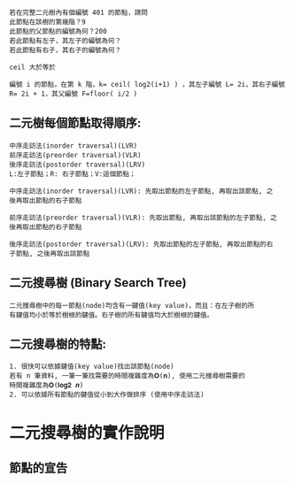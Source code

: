 ```
若在完整二元樹內有個編號 401 的節點，請問
此節點在該樹的第幾階？9
此節點的父節點的編號為何？200
若此節點有左子，其左子的編號為何？
若此節點有右子，其右子的編號為何？

ceil 大於等於
```
```
編號 i 的節點，在第 k 階，k= ceil( log2(i+1) ) ，其左子編號 L= 2i，其右子編號
R= 2i + 1，其父編號 F=floor( i/2 )
```
## 二元樹每個節點取得順序:
```
中序走訪法(inorder traversal)(LVR)
前序走訪法(preorder traversal)(VLR)
後序走訪法(postorder traversal)(LRV)
L:左子節點；R: 右子節點；V:這個節點；
```
```
中序走訪法(inorder traversal)(LVR): 先取出節點的左子節點, 再取出該節點, 之
後再取出節點的右子節點

前序走訪法(preorder traversal)(VLR): 先取出節點, 再取出該節點的左子節點, 之
後再取出節點的右子節點

後序走訪法(postorder traversal)(LRV): 先取出節點的左子節點, 再取出節點的右
子節點, 之後再取出該節點
```
## 二元搜尋樹 (Binary Search Tree)
```
二元搜尋樹中的每一節點(node)均含有一鍵值(key value)，而且：在左子樹的所
有鍵值均小於等於樹根的鍵值。右子樹的所有鍵值均大於樹根的鍵值。
```
## 二元搜尋樹的特點:
```
1. 很快可以依據鍵值(key value)找出該節點(node)
若有 n 筆資料, 一筆一筆找需要的時間複雜度為𝐎(𝐧), 使用二元搜尋樹需要的
時間複雜度為𝐎(𝐥𝐨𝐠𝟐 𝒏)
2. 可以依據所有節點的鍵值從小到大作做排序 (使用中序走訪法)
```
# 二元搜尋樹的實作說明
## 節點的宣告
